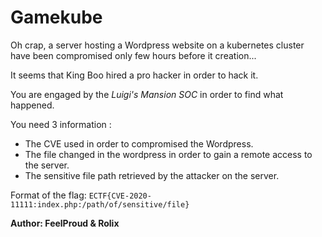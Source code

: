 # Gamekube

Oh crap, a server hosting a Wordpress website on a kubernetes cluster have been compromised only few hours before it creation...

It seems that King Boo hired a pro hacker in order to hack it.

You are engaged by the *Luigi's Mansion SOC* in order to find what happened.

You need 3 information :
- The CVE used in order to compromised the Wordpress.
- The file changed in the wordpress in order to gain a remote access to the server.
- The sensitive file path retrieved by the attacker on the server.

Format of the flag: ```ECTF{CVE-2020-11111:index.php:/path/of/sensitive/file}```

**Author: FeelProud & Rolix**